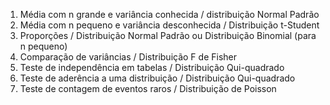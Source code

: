 1) Média com n grande e variância conhecida / distribuição Normal Padrão
2) Média com n pequeno e variância desconhecida / Distribuição t-Student
3) Proporções / Distribuição Normal Padrão ou Distribuição Binomial (para n pequeno)
4) Comparação de variâncias / Distribuição F de Fisher
5) Teste de independência em tabelas / Distribuição Qui-quadrado
6) Teste de aderência a uma distribuição / Distribuição Qui-quadrado
7) Teste de contagem de eventos raros / Distribuição de Poisson
